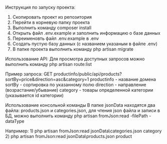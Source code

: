 Инструкция по запуску проекта:
  1. Скопировать проект из репозитория
  2. Перейти в корневую папку проекта
  3. Выполнить команду composer install
  4. Открыть файл .env.example и заполнить информацию о базе данных
  5. Переименовть файл .env.example в .env
  6. Создать пустую базу данных (с названием указаным в файле .env)
  7. В папке проекта выполнить команду php artisan migrate
  
Использование API:
  Для просмотра доступных запросов можно выполнить команду php artisan route:list
  
  Пример запроса:
    GET productinfo/public/api/products?sortBy=price&direction=asc&category=1
    productinfo - название домена
    sortBy - сортировка по указанному полю
    direction - направление (возрастание/убывание)
    category - товары определенной категории (указывается id категории)
    
Использование консольной команды
  В папке jsonData находятся два файла: products.json и categories.json, для чтения json файла и записи в БД, можно выполнить команду php artisan fromJson:read -filePath -dataType
  
  Например:
    1) php artisan fromJson:read jsonData\categories.json category
    2) php artisan fromJson:read jsonData\products.json product
